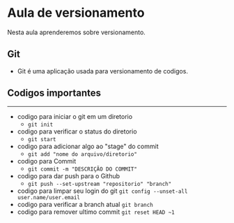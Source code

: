# Aula de versionamento

Nesta aula aprenderemos sobre versionamento.

## Git

- Git é uma aplicação usada para versionamento de codigos.

## Codigos importantes

---

- codigo para iniciar o git em um diretorio
  - `git init`
- codigo para verificar o status do diretorio
  - `git start`
- codigo para adicionar algo ao "stage" do commit
  - `git add "nome do arquivo/diretorio"`
- codigo para Commit
  - `git commit -m "DESCRIÇÃO DO COMMIT"`
- codigo para dar push para o Github
  - `git push --set-upstream "repositorio" "branch"`
- codigo para limpar seu login do git
  `git config --unset-all user.name/user.email`
- codigo para verificar a branch atual
  `git branch`
- codigo para remover ultimo commit
  `git reset HEAD ~1`
